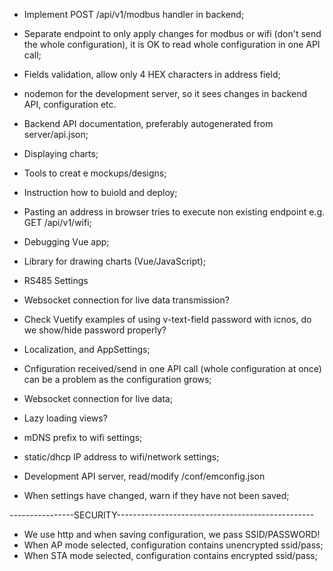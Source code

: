 - Implement POST /api/v1/modbus handler in backend;
- Separate endpoint to only apply changes for modbus or wifi (don't send the whole configuration),
  it is OK to read whole configuration in one API call;
- Fields validation, allow only 4 HEX characters in address field;
- nodemon for the development server, so it sees changes in backend API, configuration etc.
- Backend API documentation, preferably autogenerated from server/api.json;

- Displaying charts;
- Tools to creat e mockups/designs;
- Instruction how to buiold and deploy;
- Pasting an address in browser tries to execute non existing endpoint e.g. GET /api/v1/wifi;
- Debugging Vue app;
- Library for drawing charts (Vue/JavaScript);
- RS485 Settings
- Websocket connection for live data transmission?
- Check Vuetify examples of using v-text-field password with icnos, do we show/hide password properly?
- Localization, and AppSettings;
- Cnfiguration received/send in one API call (whole configuration at once) can be a problem as the configuration grows;

- Websocket connection for live data;
- Lazy loading views?
- mDNS prefix to wifi settings;
- static/dhcp IP address to wifi/network settings;
- Development API server, read/modify /conf/emconfig.json
- When settings have changed, warn if they have not been saved;

----------------SECURITY-------------------------------------------------

- We use http and when saving configuration, we pass SSID/PASSWORD!
- When AP mode selected, configuration contains unencrypted ssid/pass;
- When STA mode selected, configuration contains encrypted ssid/pass;
